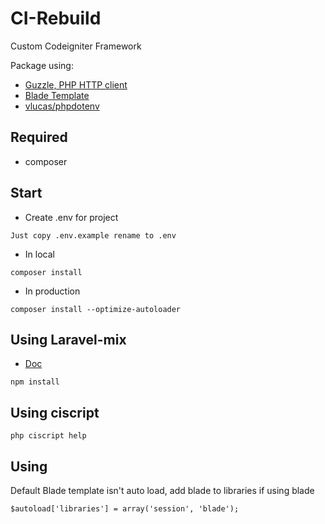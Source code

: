 # CI-Rebuild
Custom Codeigniter Framework

Package using:
- [Guzzle, PHP HTTP client](https://github.com/guzzle/guzzle)
- [Blade Template](https://github.com/jenssegers/blade)
- [vlucas/phpdotenv](https://github.com/vlucas/phpdotenv)

## Required
- composer

## Start
- Create .env for project
```
Just copy .env.example rename to .env
```
- In local
```
composer install
```
- In production
```
composer install --optimize-autoloader
```
## Using Laravel-mix
- [Doc](https://laravel.com/docs/6.x/mix)
```
npm install
```
## Using ciscript
```
php ciscript help
```
## Using
Default Blade template isn't auto load, add blade to libraries if using blade
```
$autoload['libraries'] = array('session', 'blade');
```

